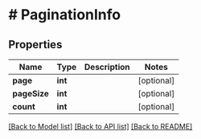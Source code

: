 # # PaginationInfo

## Properties

Name | Type | Description | Notes
------------ | ------------- | ------------- | -------------
**page** | **int** |  | [optional]
**pageSize** | **int** |  | [optional]
**count** | **int** |  | [optional]

[[Back to Model list]](../../README.md#models) [[Back to API list]](../../README.md#endpoints) [[Back to README]](../../README.md)
